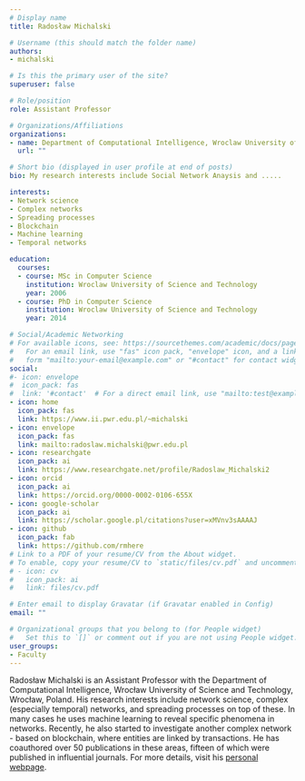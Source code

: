 ```yaml
---
# Display name
title: Radosław Michalski

# Username (this should match the folder name)
authors:
- michalski

# Is this the primary user of the site?
superuser: false

# Role/position
role: Assistant Professor

# Organizations/Affiliations
organizations:
- name: Department of Computational Intelligence, Wroclaw University of Science and Technology
  url: ""

# Short bio (displayed in user profile at end of posts)
bio: My research interests include Social Network Anaysis and .....

interests:
- Network science
- Complex networks
- Spreading processes
- Blockchain
- Machine learning
- Temporal networks

education:
  courses:
  - course: MSc in Computer Science
    institution: Wroclaw University of Science and Technology
    year: 2006
  - course: PhD in Computer Science
    institution: Wroclaw University of Science and Technology
    year: 2014

# Social/Academic Networking
# For available icons, see: https://sourcethemes.com/academic/docs/page-builder/#icons
#   For an email link, use "fas" icon pack, "envelope" icon, and a link in the
#   form "mailto:your-email@example.com" or "#contact" for contact widget.
social:
#- icon: envelope
#  icon_pack: fas
#  link: '#contact'  # For a direct email link, use "mailto:test@example.org".
- icon: home
  icon_pack: fas
  link: https://www.ii.pwr.edu.pl/~michalski
- icon: envelope
  icon_pack: fas
  link: mailto:radoslaw.michalski@pwr.edu.pl
- icon: researchgate
  icon_pack: ai
  link: https://www.researchgate.net/profile/Radoslaw_Michalski2
- icon: orcid
  icon_pack: ai
  link: https://orcid.org/0000-0002-0106-655X
- icon: google-scholar
  icon_pack: ai
  link: https://scholar.google.pl/citations?user=xMVnv3sAAAAJ
- icon: github
  icon_pack: fab
  link: https://github.com/rmhere
# Link to a PDF of your resume/CV from the About widget.
# To enable, copy your resume/CV to `static/files/cv.pdf` and uncomment the lines below.
# - icon: cv
#   icon_pack: ai
#   link: files/cv.pdf

# Enter email to display Gravatar (if Gravatar enabled in Config)
email: ""

# Organizational groups that you belong to (for People widget)
#   Set this to `[]` or comment out if you are not using People widget.
user_groups:
- Faculty
---
```

Radosław Michalski is an Assistant Professor with the Department of Computational Intelligence, Wrocław University of Science and Technology, Wrocław, Poland. His research interests include network science, complex (especially temporal) networks, and spreading processes on top of these. In many cases he uses machine learning to reveal specific phenomena in networks. Recently, he also started to investigate another complex network - based on blockchain, where entities are linked by transactions. He has coauthored over 50 publications in these areas, fifteen of which were published in influential journals. For more details, visit his [personal webpage](https://www.ii.pwr.edu.pl/~michalski).
